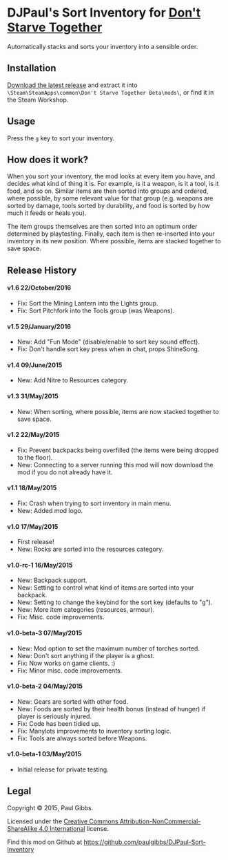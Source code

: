DJPaul's Sort Inventory for [Don't Starve Together](http://dontstarvetogether.com/)
===

Automatically stacks and sorts your inventory into a sensible order.

## Installation
[Download the latest release](https://github.com/paulgibbs/DJPaul-Sort-Inventory/releases) and extract it into `\Steam\SteamApps\common\Don't Starve Together Beta\mods\`, or find it in the Steam Workshop.

## Usage
Press the `g` key to sort your inventory.

## How does it work?
When you sort your inventory, the mod looks at every item you have, and decides what kind of thing it is. For example, is it a weapon, is it a tool, is it food, and so on. Similar items are then sorted into groups and ordered, where possible, by some relevant value for that group (e.g. weapons are sorted by damage, tools sorted by durability, and food is sorted by how much it feeds or heals you).

The item groups themselves are then sorted into an optimum order determined by playtesting. Finally, each item is then re-inserted into your inventory in its new position. Where possible, items are stacked together to save space.

## Release History
#### v1.6 22/October/2016
- Fix: Sort the Mining Lantern into the Lights group.
- Fix: Sort Pitchfork into the Tools group (was Weapons).

#### v1.5 29/January/2016
- New: Add "Fun Mode" (disable/enable to sort key sound effect).
- Fix: Don't handle sort key press when in chat, props ShineSong.

#### v1.4 09/June/2015
- New: Add Nitre to Resources category.

#### v1.3 31/May/2015
- New: When sorting, where possible, items are now stacked together to save space.

#### v1.2 22/May/2015
- Fix: Prevent backpacks being overfilled (the items were being dropped to the floor).
- New: Connecting to a server running this mod will now download the mod if you do not already have it.

#### v1.1 18/May/2015
- Fix: Crash when trying to sort inventory in main menu.
- New: Added mod logo.

#### v1.0 17/May/2015
- First release!
- New: Rocks are sorted into the resources category.

#### v1.0-rc-1 16/May/2015
- New: Backpack support.
- New: Setting to control what kind of items are sorted into your backpack.
- New: Setting to change the keybind for the sort key (defaults to "g").
- New: More item categories (resources, armour).
- Fix: Misc. code improvements.

#### v1.0-beta-3 07/May/2015
- New: Mod option to set the maximum number of torches sorted.
- New: Don't sort anything if the player is a ghost.
- Fix: Now works on game clients. :)
- Fix: Minor misc. code improvements.

#### v1.0-beta-2 04/May/2015
- New: Gears are sorted with other food.
- New: Foods are sorted by their health bonus (instead of hunger) if player is seriously injured.
- Fix: Code has been tidied up.
- Fix: Manylots improvements to inventory sorting logic.
- Fix: Tools are always sorted before Weapons.

#### v1.0-beta-1 03/May/2015
- Initial release for private testing.

## Legal
Copyright © 2015, Paul Gibbs.

Licensed under the [Creative Commons Attribution-NonCommercial-ShareAlike 4.0 International](https://creativecommons.org/licenses/by-nc-sa/4.0/) license.

Find this mod on Github at https://github.com/paulgibbs/DJPaul-Sort-Inventory
